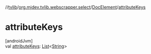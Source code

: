 //[tvlib](../../../index.md)/[org.mjdev.tvlib.webscrapper.select](../index.md)/[DocElement](index.md)/[attributeKeys](attribute-keys.md)

# attributeKeys

[androidJvm]\
val [attributeKeys](attribute-keys.md): [List](https://kotlinlang.org/api/latest/jvm/stdlib/kotlin.collections/-list/index.html)&lt;[String](https://kotlinlang.org/api/latest/jvm/stdlib/kotlin/-string/index.html)&gt;
